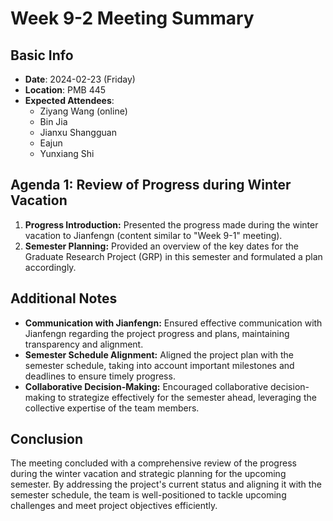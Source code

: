 # Week 9-2 Meeting Summary

## Basic Info
- **Date**: 2024-02-23 (Friday)
- **Location**: PMB 445
- **Expected Attendees**:
  - Ziyang Wang (online)
  - Bin Jia
  - Jianxu Shangguan
  - Eajun
  - Yunxiang Shi

## Agenda 1: Review of Progress during Winter Vacation
1. **Progress Introduction:** Presented the progress made during the winter vacation to Jianfengn (content similar to "Week 9-1" meeting).
2. **Semester Planning:** Provided an overview of the key dates for the Graduate Research Project (GRP) in this semester and formulated a plan accordingly.

## Additional Notes
- **Communication with Jianfengn:** Ensured effective communication with Jianfengn regarding the project progress and plans, maintaining transparency and alignment.
- **Semester Schedule Alignment:** Aligned the project plan with the semester schedule, taking into account important milestones and deadlines to ensure timely progress.
- **Collaborative Decision-Making:** Encouraged collaborative decision-making to strategize effectively for the semester ahead, leveraging the collective expertise of the team members.

## Conclusion
The meeting concluded with a comprehensive review of the progress during the winter vacation and strategic planning for the upcoming semester. By addressing the project's current status and aligning it with the semester schedule, the team is well-positioned to tackle upcoming challenges and meet project objectives efficiently.
